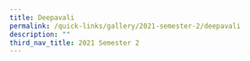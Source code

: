 ```yaml
---
title: Deepavali
permalink: /quick-links/gallery/2021-semester-2/deepavali
description: ""
third_nav_title: 2021 Semester 2
---
```

